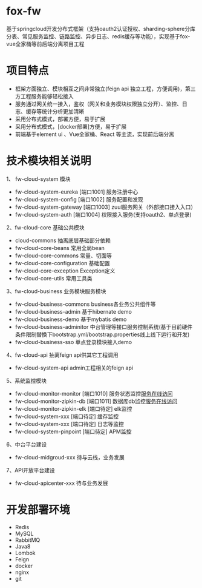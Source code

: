 
# fox-fw
基于springcloud开发分布式框架（支持oauth2认证授权、sharding-sphere分库分表、常见服务监控、链路监控、异步日志、redis缓存等功能），实现基于fox-vue全家桶等前后端分离项目工程

# 项目特点
* 框架方面独立、模块相互之间非常独立(feign api 独立工程，方便调用)，第三方工程服务能够轻松接入
* 服务通过网关统一接入，鉴权（网关和业务模块权限独立分开）、监控、日志、缓存等统计分析更加清晰
* 采用分布式模式，部署方便，易于扩展
* 采用分布式模式，[docker部署]方便，易于扩展
* 前端基于element ui 、Vue全家桶、React 等主流，实现前后端分离

# 技术模块相关说明
1、 fw-cloud-system 模块
- fw-cloud-system-eureka  [端口1001] 服务注册中心 
- fw-cloud-system-config  [端口1002] 服务配置和发现
- fw-cloud-system-gateway [端口1003] zuul服务网关（外部接口接入入口）
- fw-cloud-system-auth    [端口1004] 权限接入服务(支持oauth2、单点登录) 

2、fw-cloud-core 基础公共模块
- cloud-commons 抽离底层基础部分依赖
- fw-cloud-core-beans 常用全局bean
- fw-cloud-core-commons 常量、切面等
- fw-cloud-core-configuration 基础配置
- fw-cloud-core-exception Exception定义
- fw-cloud-core-utils 常用工具类

3、fw-cloud-business 业务模块服务模块
- fw-cloud-business-commons business各业务公共组件等
- fw-cloud-business-admin      基于hibernate demo
- fw-cloud-business-demo       基于mybatis  demo
- fw-cloud-business-adminitor  中台管理等接口服务控制系统(基于目前硬件条件限制替换下bootstrap.yml/bootstrap.properties线上线下运行和开发)
- fw-cloud-business-sso        单点登录模块接入demo


4、fw-cloud-api 抽离feign api供其它工程调用
- fw-cloud-system-api admin工程相关的feign api

5、系统监控模块
- fw-cloud-monitor-monitor    [端口1010] 服务状态监控[服务在线访问](http://localhost:1010/)
- fw-cloud-monitor-zipkin-db  [端口1011] 数据库db监控[服务在线访问](http://localhost:1011/)
- fw-cloud-monitor-zipkin-elk [端口待定] elk监控
- fw-cloud-system-xxx         [端口待定] 缓存监控
- fw-cloud-system-xxx         [端口待定] 日志等监控
- fw-cloud-system-pinpoint    [端口待定] APM监控

6、中台平台建设
- fw-cloud-midgroud-xxx        待与云栈，业务发展

7、API开放平台建设
- fw-cloud-apicenter-xxx       待与业务发展


# 开发部署环境
- Redis
- MySQL
- RabbitMQ
- Java8
- Lombok
- Feign
- docker
- nginx
- git


 
